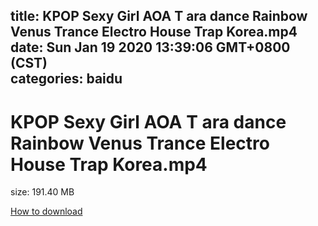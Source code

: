 
title: KPOP Sexy Girl AOA T ara dance Rainbow Venus Trance Electro House Trap Korea.mp4
date: Sun Jan 19 2020 13:39:06 GMT+0800 (CST)    
categories: baidu
---

# KPOP Sexy Girl AOA T ara dance Rainbow Venus Trance Electro House Trap Korea.mp4
size: 191.40 MB
 
 

[How to download](https://bpcam.bemobtrk.com/go/2ceec3aa-1ca2-46d6-b9ff-aaa5c184517c?jno=90)